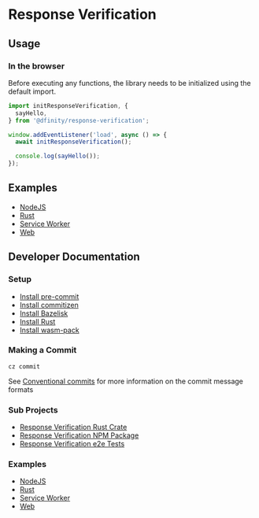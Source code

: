 # Response Verification

## Usage

### In the browser

Before executing any functions, the library needs to be initialized using the default import.

```typescript
import initResponseVerification, {
  sayHello,
} from '@dfinity/response-verification';

window.addEventListener('load', async () => {
  await initResponseVerification();

  console.log(sayHello());
});
```

## Examples

- [NodeJS](./examples/nodejs/README.md)
- [Rust](./examples/rust/README.md)
- [Service Worker](./examples/service-worker/README.md)
- [Web](./examples/web/README.md)

## Developer Documentation

### Setup

- [Install pre-commit](https://pre-commit.com/#installation)
- [Install commitizen](https://commitizen-tools.github.io/commitizen/#installation)
- [Install Bazelisk](https://github.com/bazelbuild/bazelisk)
- [Install Rust](https://www.rust-lang.org/learn/get-started)
- [Install wasm-pack](https://rustwasm.github.io/wasm-pack/installer)

### Making a Commit

```shell
cz commit
```

See [Conventional commits](https://www.conventionalcommits.org/en/v1.0.0/) for more information on the commit message formats

### Sub Projects

- [Response Verification Rust Crate](./packages/ic-response-verification/README.md)
- [Response Verification NPM Package](./packages/ic-response-verification-wasm/README.md)
- [Response Verification e2e Tests](./packages/ic-response-verification-tests/README.md)

### Examples

- [NodeJS](./examples/nodejs/README.md)
- [Rust](./examples/rust/README.md)
- [Service Worker](./examples/service-worker/README.md)
- [Web](./examples/web/README.md)
